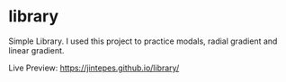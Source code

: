 # library

Simple Library.
I used this project to practice modals, radial gradient and linear gradient.

Live Preview: https://jintepes.github.io/library/
